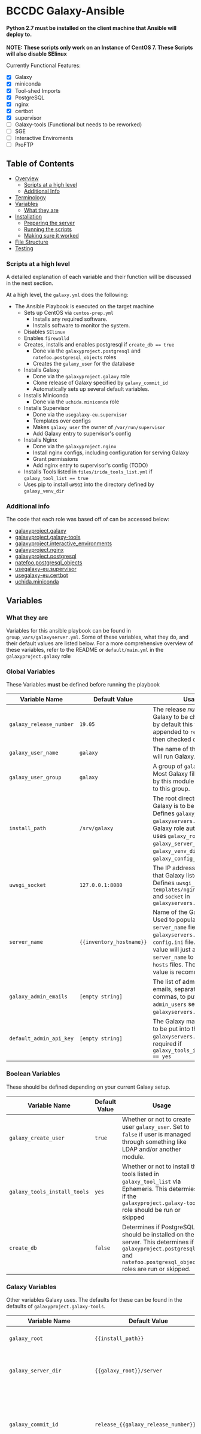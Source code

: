 # BCCDC Galaxy-Ansible

#### Python 2.7 must be installed on the client machine that Ansible will deploy to.

**NOTE: These scripts only work on an Instance of CentOS 7. These Scripts will also disable SElinux**

Currently Functional Features:
- [x] Galaxy
- [x] miniconda
- [x] Tool-shed Imports
- [x] PostgreSQL
- [x] nginx
- [x] certbot
- [x] supervisor
- [ ] Galaxy-tools (Functional but needs to be reworked)
- [ ] SGE
- [ ] Interactive Enviroments
- [ ] ProFTP

## Table of Contents
- [Overview](#-overview)
	- [Scripts at a high level](#-scripts-at-a-high-level)
	- [Additional Info](#-additional-info)
- [Terminology](#-terminology)
- [Variables](#-variables)
	- [What they are](#-what-they-are)
- [Installation](#-installation)
	- [Preparing the server](#-preparing-the-server)
	- [Running the scripts](#-running-the-scripts)
	- [Making sure it worked](#-making-sure-it-worked)
- [File Structure](#-file-structure)
- [Testing](#-testing)


### <a name="-scripts-at-a-high-level"></a> Scripts at a high level

A detailed explanation of each variable and their function will be discussed in the next section.

At a high level, the `galaxy.yml` does the following:

- The Ansible Playbook is executed on the target machine
    - Sets up CentOS via `centos-prep.yml`
        - Installs any required software.
        - Installs software to monitor the system. 
    - Disables `SElinux`
	- Enables `firewalld`
	- Creates, installs and enables postgresql if `create_db == true`
        - Done via the `galaxyproject.postgresql` and `natefoo.postgresql_objects` roles
        - Creates the `galaxy_user` for the database
	- Installs Galaxy
        - Done via the `galaxyproject.galaxy` role
        - Clone release of Galaxy specified by `galaxy_commit_id`
        - Automatically sets up several default variables.
 	- Installs Miniconda
		- Done via the `uchida.miniconda` role
    - Installs Supervisor
        - Done via the `usegalaxy-eu.supervisor`
        - Templates over configs
        - Makes `galaxy_user` the owner of `/var/run/supervisor`
        - Add Galaxy entry to supervisor's config
 	- Installs Nginx
		- Done via the `galaxyproject.nginx`
		- Install nginx configs, including configuration for serving Galaxy
		- Grant permissions
		- Add nginx entry to supervisor's config (TODO)
	- Installs Tools listed in `files/irida_tools_list.yml` if `galaxy_tool_list == true`
    - Uses pip to install `uWSGI` into the directory defined by `galaxy_venv_dir`


### <a name="-additional-info"></a> Additional info

The code that each role was based off of can be accessed below:
- [galaxyproject.galaxy](https://github.com/galaxyproject/ansible-galaxy)
- [galaxyproject.galaxy-tools](https://github.com/galaxyproject/ansible-galaxy-tools)
- [galaxyproject.interactive_environments](https://github.com/galaxyproject/ansible-interactive-environments)
- [galaxyproject.nginx](https://github.com/galaxyproject/ansible-nginx)
- [galaxyproject.postgresql](https://github.com/galaxyproject/ansible-postgresql)
- [natefoo.postgresql_objects](https://github.com/natefoo/ansible-postgresql-objects)
- [usegalaxy-eu.supervisor](https://github.com/usegalaxy-eu/ansible-role-supervisor)
- [usegalaxy-eu.certbot](https://github.com/usegalaxy-eu/ansible-certbot)
- [uchida.miniconda](https://github.com/uchida/ansible-miniconda-role)

## <a name="-variables"></a> Variables
### <a name="-what-they-are"></a> What they are
Variables for this ansible playbook can be found in `group_vars/galaxyserver.yml`. Some of these variables, what they do, and their default values are listed below. For a more comprehensive overview of these variables, refer to the README or `default/main.yml` in the `galaxyproject.galaxy` role

### Global Variables

These Variables **must** be defined before running the playbook

Variable Name                                | Default Value                                                       | Usage
---                                          | ---                                                                 | ---
`galaxy_release_number`              | `19.05`                                                             | The release *number* of Galaxy to be checked out; by default this value is appended to `release_` and then checked out.
`galaxy_user_name`                        | `galaxy`                                                            | The name of the user that will run Galaxy.
`galaxy_user_group`                  | `galaxy`                                                         | A group of `galaxy_user`. Most Galaxy files created by this module will belong to this group.
`install_path`                  | `/srv/galaxy`                                                         | The root directory where Galaxy is to be installed. Defines `galaxy_root` in `galaxyservers.yml`. The Galaxy role automatically uses `galaxy_root` to define `galaxy_server_dir`, `galaxy_venv_dir`, and `galaxy_config_dir`.
`uwsgi_socket`                  | `127.0.0.1:8080`                                                         | The IP address and the port that Galaxy listens to. Defines `uwsgi_pass` in `templates/nginx/galaxy.j2` and `socket` in `galaxyservers.yml`
`server_name`                  |`{{inventory_hostname}}`                                                         |  Name of the Galaxy server. Used to populate the `server_name` field in `galaxyservers.yml`, and the `config.ini` file. The default value will just assign `server_name` to the entries in `hosts` files. The default value is recommended.
`galaxy_admin_emails`                 | `[empty string]`                                                    | The list of admin account emails, separated by commas, to put in the `admin_users` section of the `galaxyservers.yml` file.
`default_admin_api_key`                 | `[empty string]`                                                    | The Galaxy master API key to be put into the `galaxyservers.yml` file. Only required if `galaxy_tools_install_tools == yes`


### Boolean Variables

These should be defined depending on your current Galaxy setup.

Variable Name                                | Default Value                                                       | Usage
---                                          | ---                                                                 | ---
`galaxy_create_user`                 | `true`                                                             | Whether or not to create user `galaxy_user`. Set to `false` if user is managed through something like LDAP and/or another module.
`galaxy_tools_install_tools`                          | `yes`                                                             | Whether or not to install the tools listed in `galaxy_tool_list` via Ephemeris. This determies if the `galaxyproject.galaxy-tools` role should be run or skipped
`create_db`                          | `false`                                                             | Determines if PostgreSQL should be installed on the server. This determines if `galaxyproject.postgresql` and `natefoo.postgresql_objects` roles are run or skipped.

### Galaxy Variables

Other variables Galaxy uses. The defaults for these can be found in the defaults of `galaxyproject.galaxy-tools`.

Variable Name                                | Default Value                                                       | Usage
---                                          | ---                                                                 | ---
`galaxy_root`                    | `{{install_path}}`                                         | The root directory for the Galaxy instance to be installed to.
`galaxy_server_dir`                  | `{{galaxy_root}}/server`                                  | The directory that the Galaxy repo is checked out into, and that Galaxy is run from.
`galaxy_commit_id`                     | `release_{{galaxy_release_number}}`                           | The branch of Galaxy to ensure is installed. It is better to just set `galaxy_release_number` and leave this as its default value unless the branch in not in the form of `release_xx.xx`.
`galaxy_config_dir`                  | `{{galaxy_root}}/config`                                  | The directory containing all of the managed config files.
`galaxy_database_connection`         | `postgresql:///{{galaxy_user_name}}?host=/var/run/postgresql` | The address to the main database for Galaxy to use.
`galaxy_venv_dir`                           | `{{galaxy_root}}/venv`                                    | The location of the virtual environment Galaxy will run from within.
